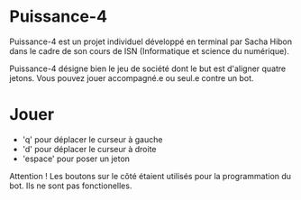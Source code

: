 # Puissance-4

Puissance-4 est un projet individuel développé en terminal par Sacha Hibon dans le cadre de son cours de ISN
(Informatique et science du numérique).

Puissance-4 désigne bien le jeu de société dont le but est d'aligner quatre jetons.
Vous pouvez jouer accompagné.e ou seul.e contre un bot.

# Jouer

- 'q' pour déplacer le curseur à gauche
- 'd' pour déplacer le curseur à droite
- 'espace' pour poser un jeton

Attention ! Les boutons sur le côté étaient utilisés pour la programmation du bot. Ils ne sont pas fonctionelles.